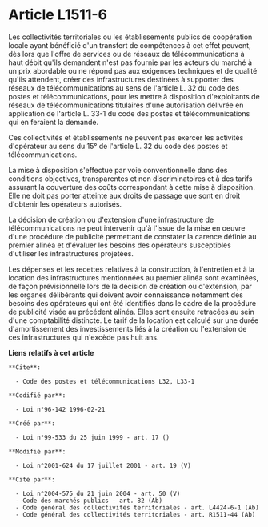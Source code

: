 # Article L1511-6

Les collectivités territoriales ou les établissements publics de coopération locale ayant bénéficié d'un transfert de
compétences à cet effet peuvent, dès lors que l'offre de services ou de réseaux de télécommunications à haut débit qu'ils
demandent n'est pas fournie par les acteurs du marché à un prix abordable ou ne répond pas aux exigences techniques et de
qualité qu'ils attendent, créer des infrastructures destinées à supporter des réseaux de télécommunications au sens de
l'article L. 32 du code des postes et télécommunications, pour les mettre à disposition d'exploitants de réseaux de
télécommunications titulaires d'une autorisation délivrée en application de l'article L. 33-1 du code des postes et
télécommunications qui en feraient la demande.

Ces collectivités et établissements ne peuvent pas exercer les activités d'opérateur au sens du 15° de l'article L. 32 du
code des postes et télécommunications.

La mise à disposition s'effectue par voie conventionnelle dans des conditions objectives, transparentes et non
discriminatoires et à des tarifs assurant la couverture des coûts correspondant à cette mise à disposition. Elle ne doit pas
porter atteinte aux droits de passage que sont en droit d'obtenir les opérateurs autorisés.

La décision de création ou d'extension d'une infrastructure de télécommunications ne peut intervenir qu'à l'issue de la mise
en oeuvre d'une procédure de publicité permettant de constater la carence définie au premier alinéa et d'évaluer les besoins
des opérateurs susceptibles d'utiliser les infrastructures projetées.

Les dépenses et les recettes relatives à la construction, à l'entretien et à la location des infrastructures mentionnées au
premier alinéa sont examinées, de façon prévisionnelle lors de la décision de création ou d'extension, par les organes
délibérants qui doivent avoir connaissance notamment des besoins des opérateurs qui ont été identifiés dans le cadre de la
procédure de publicité visée au précédent alinéa. Elles sont ensuite retracées au sein d'une comptabilité distincte. Le tarif
de la location est calculé sur une durée d'amortissement des investissements liés à la création ou l'extension de ces
infrastructures qui n'excède pas huit ans.

**Liens relatifs à cet article**

	**Cite**:

	  - Code des postes et télécommunications L32, L33-1

	**Codifié par**:

	  - Loi n°96-142 1996-02-21

	**Créé par**:

	  - Loi n°99-533 du 25 juin 1999 - art. 17 ()

	**Modifié par**:

	  - Loi n°2001-624 du 17 juillet 2001 - art. 19 (V)

	**Cité par**:

	  - Loi n°2004-575 du 21 juin 2004 - art. 50 (V)
	  - Code des marchés publics - art. 82 (Ab)
	  - Code général des collectivités territoriales - art. L4424-6-1 (Ab)
	  - Code général des collectivités territoriales - art. R1511-44 (Ab)
